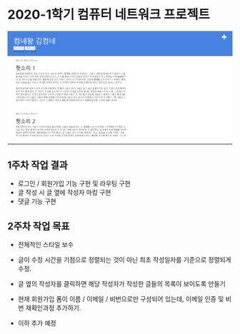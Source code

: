 <h1> 2020-1학기 컴퓨터 네트워크 프로젝트 </h1>

<img src = "demo_week1.PNG">

---

<h2> 1주차 작업 결과 </h2>   

- 로그인 / 회원가입 기능 구현 및 라우팅 구현   
- 글 작성 시 글 옆에 작성자 마킹 구현    
- 댓글 기능 구현    

<h2> 2주차 작업 목표 </h2>   

- 전체적인 스타일 보수   
- 글이 수정 시간을 기점으로 정렬되는 것이 아닌 최초 작성일자를 기준으로 정렬되게 수정.   
- 글 옆의 작성자를 클릭하면 해당 작성자가 작성한 글들의 목록이 보이도록 만들기   
- 현재 회원가입 폼이 이름 / 이메일 / 비번으로만 구성되어 있는데, 이메일 인증 및 비번 재확인과정 추가하기.   

- 이하 추가 예정
